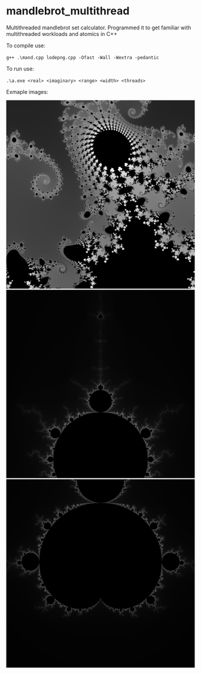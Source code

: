 # mandlebrot_multithread
Multithreaded mandlebrot set calculator. Programmed it to get familiar with multithreaded workloads and atomics in C++


To compile use:

`g++ .\mand.cpp lodepng.cpp -Ofast -Wall -Wextra -pedantic ` 

To run use:

`.\a.exe <real> <imaginary> <range> <width> <threads>`

Exmaple images:

![mandlebrot1](./examples/mandlebrot3.png)
![mandlebrot2](./examples/mandlebrot2.png)
![mandlebrot3](./examples/mandlebrot.png)


